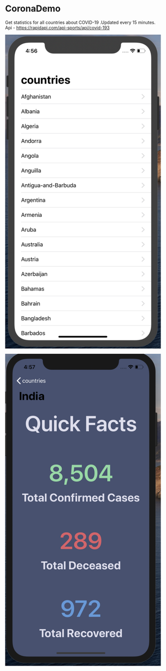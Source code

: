 # CoronaDemo
Get statistics for all countries about COVID-19 .Updated every 15 minutes. 
Api - https://rapidapi.com/api-sports/api/covid-193

![alt text](https://raw.githubusercontent.com/raj-engineer/CoronaDemo/master/CoronaDemo/Screenshots/Screenshot%202020-04-12%20at%204.56.38%20PM.png)


![alt text](https://raw.githubusercontent.com/raj-engineer/CoronaDemo/master/CoronaDemo/Screenshots/Screenshot%202020-04-12%20at%204.57.03%20PM.png)

